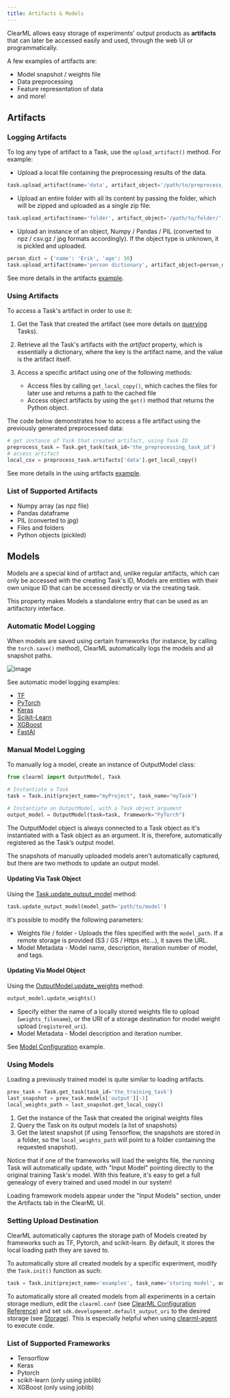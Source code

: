 ```yaml
---
title: Artifacts & Models
---
```


ClearML allows easy storage of experiments' output products as **artifacts** that can later be accessed easily 
and used, through the web UI or programmatically. 

A few examples of artifacts are: 
* Model snapshot / weights file 
* Data preprocessing
* Feature representation of data
* and more!

## Artifacts
### Logging Artifacts
To log any type of artifact to a Task, use the `upload_artifact()` method. For example:

* Upload a local file containing the preprocessing results of the data.
```python
task.upload_artifact(name='data', artifact_object='/path/to/preprocess_data.csv')
```
* Upload an entire folder with all its content by passing the folder, which will be zipped and uploaded as a single 
  zip file:
```python
task.upload_artifact(name='folder', artifact_object='/path/to/folder/')
```
* Upload an instance of an object, Numpy / Pandas / PIL (converted to npz / csv.gz / jpg formats accordingly). If the 
  object type is unknown, it is pickled and uploaded.
```python
person_dict = {'name': 'Erik', 'age': 30}
task.upload_artifact(name='person dictionary', artifact_object=person_dict)
```

See more details in the artifacts [example](../guides/reporting/artifacts.md).

### Using Artifacts
To access a Task's artifact in order to use it:
1. Get the Task that created the artifact (see more details on [querying](task.md#querying--searching-tasks) 
Tasks).

1. Retrieve all the Task's artifacts with the *artifact* property, which is essentially a dictionary, 
where the key is the artifact name, and the value is the artifact itself.
1. Access a specific artifact using one of the following methods:
   - Access files by calling `get_local_copy()`, which caches the files for later use and returns a path to the cached 
  file
   - Access object artifacts by using the `get()` method that returns the Python object.
    
The code below demonstrates how to access a file artifact using the previously generated preprocessed data:
```python
# get instance of Task that created artifact, using Task ID
preprocess_task = Task.get_task(task_id='the_preprocessing_task_id')
# access artifact
local_csv = preprocess_task.artifacts['data'].get_local_copy()
```

See more details in the using artifacts [example](../guides/reporting/using_artifacts.md).

### List of Supported Artifacts

- Numpy array (as npz file)
- Pandas dataframe
- PIL (converted to jpg)
- Files and folders
- Python objects (pickled)

## Models 
Models are a special kind of artifact and, unlike regular artifacts, which can only be accessed with the creating Task's ID,
Models are entities with their own unique ID that can be accessed directly or via the creating task.

This property makes Models a standalone entry that can be used as an artifactory interface.

### Automatic Model Logging

When models are saved using certain frameworks (for instance, by calling the `torch.save()` method), ClearML automatically 
logs the models and all snapshot paths.

![image](../img/fundamentals_artifacts_logging_models.png)

See automatic model logging examples: 
* [TF](../guides/frameworks/tensorflow/tensorflow_mnist.md)
* [PyTorch](../guides/frameworks/pytorch/pytorch_mnist.md)
* [Keras](../guides/frameworks/keras/keras_tensorboard.md)
* [Scikit-Learn](../guides/frameworks/scikit-learn/sklearn_joblib_example.md)
* [XGBoost](../guides/frameworks/xgboost/xgboost_sample.md)
* [FastAI](../guides/frameworks/fastai/fastai_with_tensorboard.md)


### Manual Model Logging 

To manually log a model, create an instance of OutputModel class:
```python
from clearml import OutputModel, Task

# Instantiate a Task 
task = Task.init(project_name="myProject", task_name="myTask")

# Instantiate an OutputModel, with a Task object argument
output_model = OutputModel(task=task, framework="PyTorch")
```

The OutputModel object is always connected to a Task object as it's instantiated with a Task object as an argument. 
It is, therefore, automatically registered as the Task’s output model.

The snapshots of manually uploaded models aren't automatically captured, but there are two methods
to update an output model. 

#### Updating Via Task Object
Using the [Task.update_output_model](../references/sdk/task.md#update_output_model) method:
  
```python
task.update_output_model(model_path='path/to/model')
```
It's possible to modify the following parameters:
* Weights file / folder - Uploads the files specified with the `model_path`.
  If a remote storage is provided (S3 / GS / Https etc...), it saves the URL.
* Model Metadata - Model name, description, iteration number of model, and tags. 

#### Updating Via Model Object
Using the [OutputModel.update_weights](../references/sdk/model_outputmodel.md#update_weights) method:
  
```python
output_model.update_weights()
```
* Specify either the name of a locally stored weights file to upload (`weights_filename`), or the URI of a storage destination
for model weight upload (`registered_uri`).
* Model Metadata - Model description and iteration number. 

See [Model Configuration](../guides/reporting/model_config.md) example.

### Using Models

Loading a previously trained model is quite similar to loading artifacts.

```python
prev_task = Task.get_task(task_id='the_training_task')
last_snapshot = prev_task.models['output'][-1]
local_weights_path = last_snapshot.get_local_copy()
```
1. Get the instance of the Task that created the original weights files
2. Query the Task on its output models (a list of snapshots)
3. Get the latest snapshot (if using Tensorflow, the snapshots are stored in a folder, so the `local_weights_path` will point to a folder containing the requested snapshot).

Notice that if one of the frameworks will load the weights file, the running Task will automatically update, with 
"Input Model" pointing directly to the original training Task's model. With this feature, it's easy to get a full genealogy 
of every trained and used model in our system!

Loading framework models appear under the "Input Models" section, under the Artifacts tab in the ClearML UI.

### Setting Upload Destination

ClearML automatically captures the storage path of Models created by frameworks such as TF, Pytorch, and scikit-learn. By default, 
it stores the local loading path they are saved to.

To automatically store all created models by a specific experiment, modify the `Task.init()` function as such:
```python
task = Task.init(project_name='examples', task_name='storing model', output_uri='s3://my_models/')
```

To automatically store all created models from all experiments in a certain storage medium, edit the `clearml.conf` (see
 [ClearML Configuration Reference](../configs/clearml_conf.md#sdkdevelopment)) and set `sdk.developmenmt.default_output_uri` to the desired 
storage (see [Storage](../integrations/storage.md)).
This is especially helpful when using [clearml-agent](../clearml_agent.md) to execute code.

### List of Supported Frameworks

- Tensorflow 
- Keras 
- Pytorch 
- scikit-learn (only using joblib)
- XGBoost (only using joblib)